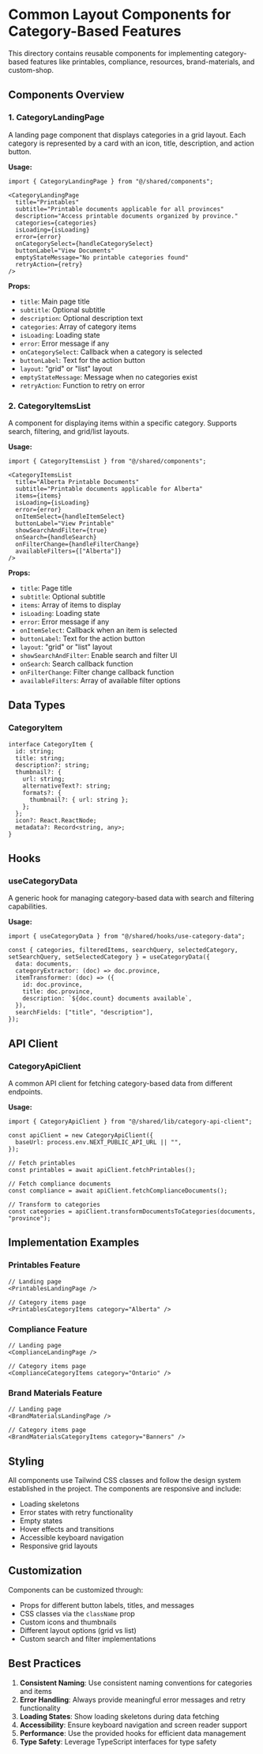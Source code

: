 # Common Layout Components for Category-Based Features

This directory contains reusable components for implementing category-based features like printables, compliance, resources, brand-materials, and custom-shop.

## Components Overview

### 1. CategoryLandingPage

A landing page component that displays categories in a grid layout. Each category is represented by a card with an icon, title, description, and action button.

**Usage:**
```tsx
import { CategoryLandingPage } from "@/shared/components";

<CategoryLandingPage
  title="Printables"
  subtitle="Printable documents applicable for all provinces"
  description="Access printable documents organized by province."
  categories={categories}
  isLoading={isLoading}
  error={error}
  onCategorySelect={handleCategorySelect}
  buttonLabel="View Documents"
  emptyStateMessage="No printable categories found"
  retryAction={retry}
/>
```

**Props:**
- `title`: Main page title
- `subtitle`: Optional subtitle
- `description`: Optional description text
- `categories`: Array of category items
- `isLoading`: Loading state
- `error`: Error message if any
- `onCategorySelect`: Callback when a category is selected
- `buttonLabel`: Text for the action button
- `layout`: "grid" or "list" layout
- `emptyStateMessage`: Message when no categories exist
- `retryAction`: Function to retry on error

### 2. CategoryItemsList

A component for displaying items within a specific category. Supports search, filtering, and grid/list layouts.

**Usage:**
```tsx
import { CategoryItemsList } from "@/shared/components";

<CategoryItemsList
  title="Alberta Printable Documents"
  subtitle="Printable documents applicable for Alberta"
  items={items}
  isLoading={isLoading}
  error={error}
  onItemSelect={handleItemSelect}
  buttonLabel="View Printable"
  showSearchAndFilter={true}
  onSearch={handleSearch}
  onFilterChange={handleFilterChange}
  availableFilters={["Alberta"]}
/>
```

**Props:**
- `title`: Page title
- `subtitle`: Optional subtitle
- `items`: Array of items to display
- `isLoading`: Loading state
- `error`: Error message if any
- `onItemSelect`: Callback when an item is selected
- `buttonLabel`: Text for the action button
- `layout`: "grid" or "list" layout
- `showSearchAndFilter`: Enable search and filter UI
- `onSearch`: Search callback function
- `onFilterChange`: Filter change callback function
- `availableFilters`: Array of available filter options

## Data Types

### CategoryItem
```tsx
interface CategoryItem {
  id: string;
  title: string;
  description?: string;
  thumbnail?: {
    url: string;
    alternativeText?: string;
    formats?: {
      thumbnail?: { url: string };
    };
  };
  icon?: React.ReactNode;
  metadata?: Record<string, any>;
}
```

## Hooks

### useCategoryData

A generic hook for managing category-based data with search and filtering capabilities.

**Usage:**
```tsx
import { useCategoryData } from "@/shared/hooks/use-category-data";

const { categories, filteredItems, searchQuery, selectedCategory, setSearchQuery, setSelectedCategory } = useCategoryData({
  data: documents,
  categoryExtractor: (doc) => doc.province,
  itemTransformer: (doc) => ({
    id: doc.province,
    title: doc.province,
    description: `${doc.count} documents available`,
  }),
  searchFields: ["title", "description"],
});
```

## API Client

### CategoryApiClient

A common API client for fetching category-based data from different endpoints.

**Usage:**
```tsx
import { CategoryApiClient } from "@/shared/lib/category-api-client";

const apiClient = new CategoryApiClient({
  baseUrl: process.env.NEXT_PUBLIC_API_URL || "",
});

// Fetch printables
const printables = await apiClient.fetchPrintables();

// Fetch compliance documents
const compliance = await apiClient.fetchComplianceDocuments();

// Transform to categories
const categories = apiClient.transformDocumentsToCategories(documents, "province");
```

## Implementation Examples

### Printables Feature
```tsx
// Landing page
<PrintablesLandingPage />

// Category items page
<PrintablesCategoryItems category="Alberta" />
```

### Compliance Feature
```tsx
// Landing page
<ComplianceLandingPage />

// Category items page
<ComplianceCategoryItems category="Ontario" />
```

### Brand Materials Feature
```tsx
// Landing page
<BrandMaterialsLandingPage />

// Category items page
<BrandMaterialsCategoryItems category="Banners" />
```

## Styling

All components use Tailwind CSS classes and follow the design system established in the project. The components are responsive and include:

- Loading skeletons
- Error states with retry functionality
- Empty states
- Hover effects and transitions
- Accessible keyboard navigation
- Responsive grid layouts

## Customization

Components can be customized through:
- Props for different button labels, titles, and messages
- CSS classes via the `className` prop
- Custom icons and thumbnails
- Different layout options (grid vs list)
- Custom search and filter implementations

## Best Practices

1. **Consistent Naming**: Use consistent naming conventions for categories and items
2. **Error Handling**: Always provide meaningful error messages and retry functionality
3. **Loading States**: Show loading skeletons during data fetching
4. **Accessibility**: Ensure keyboard navigation and screen reader support
5. **Performance**: Use the provided hooks for efficient data management
6. **Type Safety**: Leverage TypeScript interfaces for type safety
